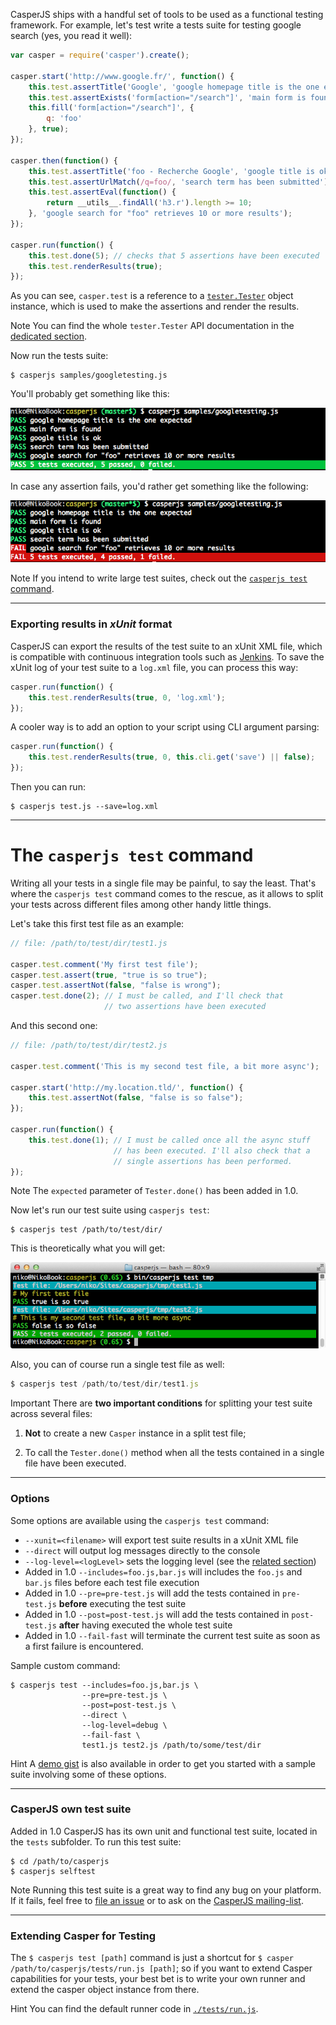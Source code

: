 CasperJS ships with a handful set of tools to be used as a functional
testing framework. For example, let's test write a tests suite for
testing google search (yes, you read it well):

```javascript
var casper = require('casper').create();

casper.start('http://www.google.fr/', function() {
    this.test.assertTitle('Google', 'google homepage title is the one expected');
    this.test.assertExists('form[action="/search"]', 'main form is found');
    this.fill('form[action="/search"]', {
        q: 'foo'
    }, true);
});

casper.then(function() {
    this.test.assertTitle('foo - Recherche Google', 'google title is ok');
    this.test.assertUrlMatch(/q=foo/, 'search term has been submitted');
    this.test.assertEval(function() {
        return __utils__.findAll('h3.r').length >= 10;
    }, 'google search for "foo" retrieves 10 or more results');
});

casper.run(function() {
    this.test.done(5); // checks that 5 assertions have been executed
    this.test.renderResults(true);
});
```

As you can see, `casper.test` is a reference to a [`tester.Tester`](api.html#tester) object
instance, which is used to make the assertions and render the results.

<span class="label label-info">Note</span>
You can find the whole `tester.Tester` API documentation in the [dedicated section](api.html#tester).

Now run the tests suite:

```
$ casperjs samples/googletesting.js
```

You'll probably get something like this:

![capture](images/testsuiteok.png)

In case any assertion fails, you'd rather get something like the
following:

![capture](images/testsuitefail.png)

<span class="label label-info">Note</span> If you intend to write large test suites, check out the
[`casperjs test` command](#casper-test-command).

* * * * *

### Exporting results in *xUnit* format

CasperJS can export the results of the test suite to an xUnit XML file,
which is compatible with continuous integration tools such as
[Jenkins](http://jenkins-ci.org/). To save the xUnit log of your test
suite to a `log.xml` file, you can process this way:

```javascript
casper.run(function() {
    this.test.renderResults(true, 0, 'log.xml');
});
```

A cooler way is to add an option to your script using CLI argument
parsing:

```javascript
casper.run(function() {
    this.test.renderResults(true, 0, this.cli.get('save') || false);
});
```

Then you can run:

```
$ casperjs test.js --save=log.xml
```

* * * * *

<h1 id="casper-test-command">The <code>casperjs test</code> command</h1>

Writing all your tests in a single file may be painful, to say the least. That's where the
`casperjs test` command comes to the rescue, as it allows to split your tests across different
files among other handy little things.

Let's take this first test file as an example:

```javascript
// file: /path/to/test/dir/test1.js

casper.test.comment('My first test file');
casper.test.assert(true, "true is so true");
casper.test.assertNot(false, "false is wrong");
casper.test.done(2); // I must be called, and I'll check that
                     // two assertions have been executed
```

And this second one:

```javascript
// file: /path/to/test/dir/test2.js

casper.test.comment('This is my second test file, a bit more async');

casper.start('http://my.location.tld/', function() {
    this.test.assertNot(false, "false is so false");
});

casper.run(function() {
    this.test.done(1); // I must be called once all the async stuff 
                       // has been executed. I'll also check that a
                       // single assertions has been performed.
});
```

<span class="label label-success">Note</span> The `expected` parameter of `Tester.done()` has been added in 1.0.

Now let's run our test suite using `casperjs test`:

```
$ casperjs test /path/to/test/dir/
```

This is theoretically what you will get:

![image](images/split-test-results.png)

Also, you can of course run a single test file as well:

```javascript
$ casperjs test /path/to/test/dir/test1.js
```

<div class="alert-message block-message">
  <p>
    <span class="label label-important">Important</span>
    There are <strong>two important conditions</strong> for splitting
    your test suite across several files:
  </p>
  <ol class="bottom">
    <li>
      <p>
        <strong>Not</strong> to create a new <code>Casper</code> instance
        in a split test file;
      </p>
    </li>
    <li>
      <p>
        To call the <code>Tester.done()</code> method when all the tests
        contained in a single file have been executed.
      </p>
    </li>
  </ol>
</div>

* * * * *

### Options

Some options are available using the `casperjs test` command:

- `--xunit=<filename>` will export test suite results in a xUnit XML file
- `--direct` will output log messages directly to the console
- `--log-level=<logLevel>` sets the logging level (see the
  [related section](logging.html))
- <span class="label label-success">Added in 1.0</span>
  `--includes=foo.js,bar.js` will includes the `foo.js` and `bar.js` files
  before each test file execution
- <span class="label label-success">Added in 1.0</span>
  `--pre=pre-test.js` will add the tests contained in `pre-test.js`
  __before__ executing the test suite
- <span class="label label-success">Added in 1.0</span>
  `--post=post-test.js` will add the tests contained in `post-test.js`
  __after__ having executed the whole test suite
- <span class="label label-success">Added in 1.0</span>
  `--fail-fast` will terminate the current test suite as soon as a first failure is encountered.

Sample custom command:

```
$ casperjs test --includes=foo.js,bar.js \
                --pre=pre-test.js \
                --post=post-test.js \
                --direct \
                --log-level=debug \
                --fail-fast \
                test1.js test2.js /path/to/some/test/dir
```

<span class="label label-success">Hint</span>
A [demo gist](https://gist.github.com/3813361) is also available in order
to get you started with a sample suite involving some of these options.

* * * * *

### CasperJS own test suite

<span class="label label-success">Added in 1.0</span>
CasperJS has its own unit and functional test suite, located in the
`tests` subfolder. To run this test suite:

```
$ cd /path/to/casperjs
$ casperjs selftest
```

<span class="label label-info">Note</span>
Running this test suite is a great way to find any bug on your platform. If it fails, feel free to
[file an issue](https://github.com/n1k0/casperjs/issues/new) or to ask on the
[CasperJS mailing-list](https://groups.google.com/forum/#!forum/casperjs).

* * * * *

### Extending Casper for Testing

The `$ casperjs test [path]` command is just a shortcut for
`$ casper /path/to/casperjs/tests/run.js [path]`; so if you want to
extend Casper capabilities for your tests, your best bet is to write
your own runner and extend the casper object instance from there.

<span class="label label-info">Hint</span> You can find the default runner code in
[`./tests/run.js`](https://github.com/n1k0/casperjs/blob/master/tests/run.js).
